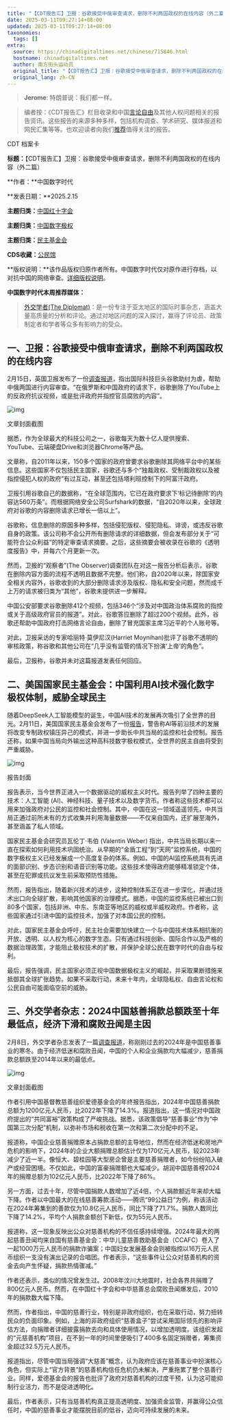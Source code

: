 ```yaml
---
title: "【CDT报告汇】卫报：谷歌接受中俄审查请求，删除不利两国政权的在线内容（外二篇）"
date: 2025-03-11T09:27:14+08:00
updated: 2025-03-11T09:27:14+08:00
taxonomies:
  tags: []
extra:
  source: https://chinadigitaltimes.net/chinese/715846.html
  hostname: chinadigitaltimes.net
  author: 南方街头运动员
  original_title: "【CDT报告汇】卫报：谷歌接受中俄审查请求，删除不利两国政权的在线内容（外二篇）"
  original_lang: zh-CN
---
```


> **Jerome**: 特朗普说：我们都一样。

> 编者按：《CDT报告汇》栏目收录和中国[言论自由](https://chinadigitaltimes.net/space/%E8%A8%80%E8%AE%BA%E8%87%AA%E7%94%B1)及其他人权问题相关的报告资讯。这些报告的来源多种多样，包括机构调查、学术研究、媒体报道和网民汇集等等。也欢迎读者向我们[推荐](https://chinadigitaltimes.net/chinese/telegrambot)值得关注的报告。

CDT 档案卡

**标题：**【CDT报告汇】卫报：谷歌接受中俄审查请求，删除不利两国政权的在线内容（外二篇）  

**作者：**中国数字时代  

**发表日期：**2025.2.15  

**主题归类：**[中国红十字会](https://chinadigitaltimes.net/space/%E4%B8%AD%E5%9B%BD%E7%BA%A2%E5%8D%81%E5%AD%97%E4%BC%9A)  

**主题归类：**[中国数字极权](https://chinadigitaltimes.net/space/%E4%B8%AD%E5%9B%BD%E6%95%B0%E5%AD%97%E6%9E%81%E6%9D%83)  

**主题归类：**[民主基金会](https://chinadigitaltimes.net/space/%E6%B0%91%E4%B8%BB%E5%9F%BA%E9%87%91%E4%BC%9A)  

**CDS收藏：**[公民馆](https://chinadigitaltimes.net/space/%E5%85%AC%E6%B0%91%E9%A6%86)  

**版权说明：**该作品版权归原作者所有。中国数字时代仅对原作进行存档，以对抗中国的网络审查。[详细版权说明](https://chinadigitaltimes.net/chinese/copyright)。

**中国数字时代本周推荐媒体：**

> [外交学者(The Diplomat)](https://thediplomat.com/)：是一份专注于亚太地区的国际时事杂志，涵盖大量高质量的分析和评论。通过对地区问题的深入探讨，赢得了评论员、政策制定者和学者等众多有影响力的受众。

## 一、卫报：谷歌接受中俄审查请求，删除不利两国政权的在线内容

2月15日，英国卫报发布了一份[调查报道](https://www.theguardian.com/world/2025/feb/15/google-helped-facilitate-russia-china-censorship-requests)，指出国际科技巨头谷歌助纣为虐，帮助中俄两国进行内容审查。“在俄罗斯和中国政府的请求下，谷歌删除了YouTube上的反政府抗议视频，或是批评政府并指控官员腐败的内容”。

![img](Google-facilitated-Russia-and-Chinas-censorship-requests_-www.theguardian.com_.png)

文章封面截图

据悉，作为全球最大的科技公司之一，谷歌每天为数十亿人提供搜索、YouTube、云端硬盘Drive和浏览器Chrome等产品。

文章称，自2011年以来，150多个国家的政府曾要求谷歌删除其网络平台中的某些信息。这些国家不仅包括民主国家，谷歌还与多个“独裁政权、受制裁政权以及被指控侵犯人权的政府”有过互动，甚至还包括塔利班控制下的阿富汗政府。

卫报引用谷歌自己的数据称，“在全球范围内，它已在政府要求下‘标记待删除’的内容达560万条”。而根据网络安全公司Surfshark的数据，“自2020年以来，全球政府对谷歌的内容删除请求已增长一倍以上”。

谷歌称，信息删除的原因多种多样，包括侵犯版权、侵犯隐私、诽谤，或违反谷歌自身的政策。该公司称不会公开所有删除请求的详细数据，但会发布部分关于“可能符合公众利益”的特定审查请求摘要。之后，这些摘要会被收录在谷歌的《透明度报告》中，并每六个月更新一次。

然而，卫报的“观察者”(The Observer)调查团队在对这一报告分析后表示，谷歌在删除内容方面的流程不透明且数据不完整。他们称，自2020年以来，除国家安全相关内容外，谷歌收到的大部分删除请求涉及版权、隐私和安全问题，然而成千上万的请求被归类为“其他”，谷歌未提供进一步解释。

中国公安部要求谷歌删除412个视频，包括346个“涉及对中国政治体系腐败的指控或关于高级政府官员的报道”。对此，谷歌答应删除了超过200个视频。此外，谷歌还帮助中国政府打击网络言论自由，删除了冒充国家主席习近平的个人账号等。

对此，卫报采访的专家哈丽特·莫伊尼汉(Harriet Moynihan)批评了谷歌不透明的审核政策，称谷歌和其他公司在“几乎没有监管的情况下扮演‘上帝’的角色”。

最后，卫报称，谷歌并未对这篇报道发表任何回应。

## 二、美国国家民主基金会：中国利用AI技术强化数字极权体制，威胁全球民主

随着DeepSeek人工智能模型的诞生，中国AI技术的发展再次吸引了全世界的目光。2月11日，美国国家民主基金会发布了一份[报告](https://www.ned.org/data-centric-authoritarianism-how-chinas-development-of-frontier-technologies-could-globalize-repression-2/)，警告称AI等前沿技术的发展将改变专制政权镇压异己的模式，并进一步助长中共当局的监控和社会控制。报告还称，如果中国当局向外输出这种高科技数字极权模式，全世界的民主自由将受到严重威胁。

![img](NED_FORUM-China-Emerging-Technologies-Report.jpg)

报告封面

报告表示，当今世界正进入一个数据驱动的威权主义时代。报告列举了四种主要的技术：人工智能 (AI)、神经科技、量子技术以及数字货币。作者称这些技术都可以用来加强政府对公民的监控和社会控制。其中，中国在这一领域遥遥领先，中共当局正通过前所未有的方式收集并利用海量数据——不仅来自国内，还扩展至海外，甚至涵盖了私人领域。

国家民主基金会研究员瓦伦丁·韦伯 (Valentin Weber) 指出，中共当局长期以来一直在探索如何利用技术巩固统治。从早期的“金盾工程”到“天网”监控系统，中国的数字极权主义已经发展成一个高度复杂的体系。例如，中国的AI监控系统具有先进的面部识别、步态识别和语音识别等功能。这些技术使得政府能够精准锁定个体，甚至在犯罪或抗议发生前采取预防性措施。

然而，报告指出，随着新兴技术的进步，这种控制体系正在进一步深化，并通过技术出口向全球扩散，影响其他国家的治理模式。据悉，中国的监控系统已被出口到80多个国家，包括非洲、中东、东南亚等地区的威权或半威权政府。作者称，这些国家通过引进中国的监控技术，加强了对本国公民的控制。

对此，国家民主基金会呼吁，民主社会需要加快建立一个与中国技术体系相抗衡的开放、透明、以人权为核心的数字生态。只有通过科技创新、国际合作以及严格的数据治理政策，才能阻止极权技术的扩散，并保护全球公民在数字时代的自由与权利。

最后，报告强调，民主国家必须正视中国数据极权主义的崛起，并采取果断措施来抵御其全球扩张趋势。如果不采取行动，未来十年内，全球隐私权、自由言论权和公民自由可能面临空前的威胁。

## 三、外交学者杂志：2024中国慈善捐款总额跌至十年最低点，经济下滑和腐败丑闻是主因

2月8日，外交学者杂志发表了一篇[调查报道](https://thediplomat.com/2025/02/2024-was-a-dismal-year-for-chinese-philanthropy/)，称刚刚过去的2024年是中国慈善事业的寒冬。由于经济低迷和腐败丑闻，中国的个人和企业捐款均大幅减少，慈善捐款总额跌至2014年以来的最低点。

![img](2024-Was-a-Dismal-Year-for-Chinese-Philanthropy-E28093-The-Diplomat_-thediplomat.com_.png)

文章封面截图

作者引用中国基督教慈善组织爱德基金会的年终报告指出，2024年中国慈善捐款总额为1200亿元人民币，比2022年下降了14.3%。报道指出，这一情况对中国政府提出的“共同富裕”政策构成了严峻挑战。据悉，该政策倡导“慈善事业”作为“中国第三次分配”机制，以弥补市场和税收在第一次和第二次分配中的不足。

报道称，中国企业慈善捐赠原本占捐款总额的主导地位，然而在经济低迷和房地产危机的影响下，2024年的企业大额捐赠总额估计仅为170亿元人民币，较2023年减少了近一半。像恒大、碧桂园等大型房企曾是主要慈善捐赠者，如今纷纷陷入破产或经营困境。不仅如此，中国的富豪捐赠额也大幅减少。胡润中国慈善榜2024年的捐赠总额为102亿元人民币，比2022年下降了86%。

另一方面，过去十年，尽管中国捐款人数增加了近4倍，个人捐款额近年来却大幅下降。作者以中国最大的在线慈善筹款活动——腾讯“99公益日”为例，称该活动在2024年筹集到的善款仅为10.8亿元人民币，同比下降了71.7%。捐款人数同比下降了14.2%，平均个人捐款金额创下新低，仅为55元人民币。

报道称，这一现象反映出公众对慈善机构的不信任感持续增强。2024年最大的两起慈善丑闻均来自国有慈善基金会：中华儿童慈善救助基金会（CCAFC）卷入了一起1000万元人民币的捐款诈骗案；中国妇女发展基金会则被指控以16万元人民币组织一支没有演出记录的合唱团。作者表示，“这些事件让公众对慈善机构的资金去向产生怀疑，捐款热情骤减。”

作者还表示，类似的情况曾发生过。2008年汶川大地震时，社会各界共捐赠了800亿元人民币。然而，在中国红十字会和中华慈善总会腐败丑闻爆发后，2010年的捐款数大幅下降。

然而，作者指出，中国的慈善行业，特别是非政府组织，也在采取行动，努力扭转民众的负面印象。例如，上海的非政府组织“慈善盒子”尝试采用国际领先的影响评估方法，向捐赠者详细披露捐款去向和具体使用情况，以增加透明度。该组织发起的“元慈善机构”项目，在不到一年的时间里便吸引了400多名固定捐赠者，筹集资金超过32.5万元人民币。

报道指出，尽管中国当局强调“大慈善”概念，认为政府应该在慈善事业中扮演核心角色，但实际上“官方背景”的慈善机构信任危机仍未解决，严重拖累了整个慈善行业。同样，爱德基金会的报告也批评了政府对慈善机构的过度干预，认为这可能抑制行业活力，而不是促进透明化。

最后，作者表示，只有当慈善机构真正提高透明度、加强资金监管，并赢得公众信任时，中国的慈善事业才能摆脱目前的低谷，迈向可持续发展的未来。
